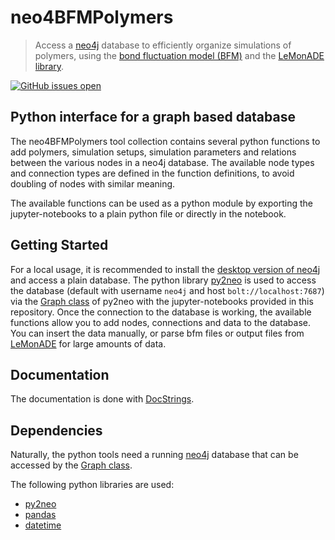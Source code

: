 
# neo4BFMPolymers

> Access a [neo4j](https://neo4j.com/) database to efficiently organize simulations of polymers, using the [bond fluctuation model (BFM)](https://en.wikipedia.org/wiki/Bond_fluctuation_model) and the [LeMonADE library](https://github.com/LeMonADE-project).

[![GitHub issues open](https://img.shields.io/github/issues/MartinWenge/neo4BFMPolymers)](https://github.com/MartinWenge/neo4BFMPolymers/issues)


## Python interface for a graph based database

The neo4BFMPolymers tool collection contains several python functions to add polymers, simulation setups, simulation parameters and relations between the various nodes in a neo4j database.
The available node types and connection types are defined in the function definitions, to avoid doubling of nodes with similar meaning.

The available functions can be used as a python module by exporting the jupyter-notebooks to a plain python file or directly in the notebook.

## Getting Started

For a local usage, it is recommended to install the [desktop version of neo4j](https://neo4j.com/download/) and access a plain database.
The python library [py2neo](https://py2neo.org/v4/) is used to access the database (default with username `neo4j` and host `bolt://localhost:7687`) via the [Graph class](https://py2neo.org/v4/database.html#the-graph) of py2neo with the jupyter-notebooks provided in this repository.
Once the connection to the database is working, the available functions allow you to add nodes, connections and data to the database.
You can insert the data manually, or parse bfm files or output files from [LeMonADE](https://github.com/LeMonADE-project) for large amounts of data.

## Documentation

The documentation is done with [DocStrings](https://www.python.org/dev/peps/pep-0257/).

## Dependencies

Naturally, the python tools need a running [neo4j](https://neo4j.com/) database that can be accessed by the [Graph class](https://py2neo.org/v4/database.html#the-graph).

The following python libraries are used:
* [py2neo](https://py2neo.org/v4/)
* [pandas](https://pandas.pydata.org/)
* [datetime](https://docs.python.org/3/library/datetime.html)

